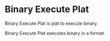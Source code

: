 # Binary Execute Plat

Binary Execute Plat is plat to execute binary.

Binary Execute Plat executes binary in a format.